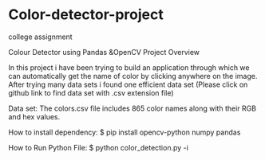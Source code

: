 # Color-detector-project
college assignment 

Colour Detector using Pandas &OpenCV
Project Overview 

In this project i have been trying to build an application through which we can automatically get the name of color by clicking anywhere on the image.
After trying many data sets i found one efficient data set (Please click on github link to find data set with .csv extension file)

Data set:
The colors.csv file includes 865 color names along with their RGB and hex values.

How to install dependency:
  $ pip install opencv-python numpy pandas

How to Run Python File:
  $ python color_detection.py -i <add your image path here>


